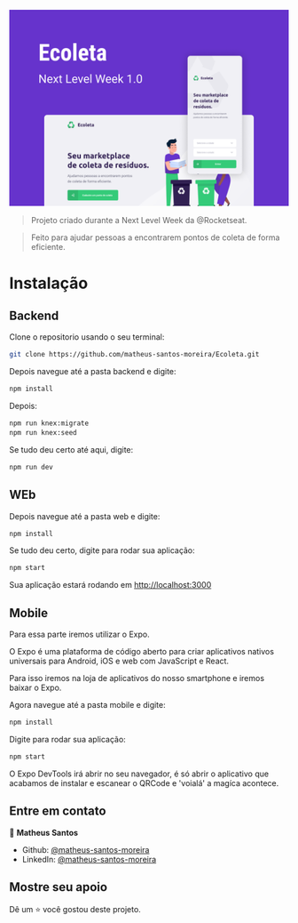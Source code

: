 <p align="center">
  <img src="./.github/capa.png"  title="Capa do Ecoleta">
</p>

> Projeto criado durante a Next Level Week da @Rocketseat.

> Feito para ajudar pessoas a encontrarem pontos de coleta de forma eficiente.

# Instalação

## Backend

Clone o repositorio usando o seu terminal:

```bash
git clone https://github.com/matheus-santos-moreira/Ecoleta.git
```

Depois navegue até a pasta backend e digite:

```bash
npm install
```

Depois:

```bash
npm run knex:migrate
npm run knex:seed
```

Se tudo deu certo até aqui, digite:

```bash
npm run dev
```

## WEb

Depois navegue até a pasta web e digite:

```bash
npm install
```

Se tudo deu certo, digite para rodar sua aplicação:

```bash
npm start
```

Sua aplicação estará rodando em [http://localhost:3000](http://localhost:3000)

## Mobile

Para essa parte iremos utilizar o Expo.

O Expo é uma plataforma de código aberto para criar aplicativos nativos universais para Android, iOS e web com JavaScript e React.

Para isso iremos na loja de aplicativos do nosso smartphone e iremos baixar o Expo.

Agora navegue até a pasta mobile e digite:

```bash
npm install
```

Digite para rodar sua aplicação:

```bash
npm start
```

O Expo DevTools irá abrir no seu navegador, é só abrir o aplicativo que acabamos de instalar e escanear o QRCode e 'voialá' a magíca acontece.

## Entre em contato

👤 **Matheus Santos**

- Github: [@matheus-santos-moreira](https://github.com/matheus-santos-moreira)
- LinkedIn: [@matheus-santos-moreira](https://linkedin.com/in/matheus-santos-moreira)

## Mostre seu apoio

Dê um ⭐️ você gostou deste projeto.
